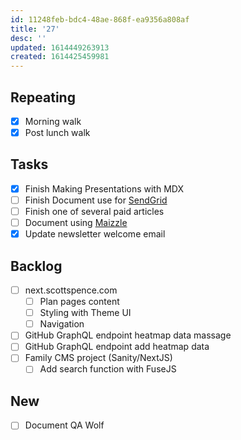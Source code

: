```yaml
---
id: 11248feb-bdc4-48ae-868f-ea9356a808af
title: '27'
desc: ''
updated: 1614449263913
created: 1614425459981
---
```


## Repeating

- [x] Morning walk
- [x] Post lunch walk

## Tasks

- [x] Finish Making Presentations with MDX
- [ ] Finish Document use for [SendGrid]
- [ ] Finish one of several paid articles
- [ ] Document using [Maizzle]
- [x] Update newsletter welcome email

## Backlog

- [ ] next.scottspence.com
  - [ ] Plan pages content
  - [ ] Styling with Theme UI
  - [ ] Navigation
- [ ] GitHub GraphQL endpoint heatmap data massage
- [ ] GitHub GraphQL endpoint add heatmap data
- [ ] Family CMS project (Sanity/NextJS)
  - [ ] Add search function with FuseJS

## New

- [ ] Document QA Wolf

<!-- Links -->

[maizzle]: https://maizzle.com/
[sendgrid]: https://app.sendgrid.com
